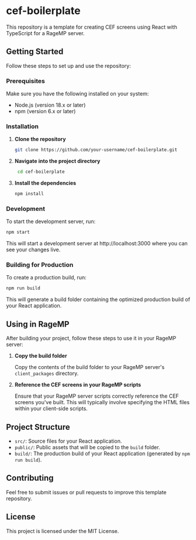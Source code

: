# cef-boilerplate

This repository is a template for creating CEF screens using React with TypeScript for a RageMP server.

## Getting Started

Follow these steps to set up and use the repository:

### Prerequisites
Make sure you have the following installed on your system:

- Node.js (version 18.x or later)
- npm (version 6.x or later)

### Installation
1. **Clone the repository**

   ```bash
   git clone https://github.com/your-username/cef-boilerplate.git
   ```
2. **Navigate into the project directory**

   ```bash
    cd cef-boilerplate
   ```
3. **Install the dependencies**

   ```bash
   npm install
   ```

### Development
To start the development server, run:
```bash
npm start
```

This will start a development server at http://localhost:3000 where you can see your changes live.

### Building for Production
To create a production build, run:

```bash
npm run build
```

This will generate a build folder containing the optimized production build of your React application.

## Using in RageMP
After building your project, follow these steps to use it in your RageMP server:

1. **Copy the build folder**

    Copy the contents of the build folder to your RageMP server's `client_packages` directory.

2. **Reference the CEF screens in your RageMP scripts**

   Ensure that your RageMP server scripts correctly reference the CEF screens you've built. This will typically involve specifying the HTML files within your client-side scripts.

## Project Structure
- `src/`: Source files for your React application.
- `public/`: Public assets that will be copied to the `build` folder.
- `build/`: The production build of your React application (generated by `npm run build`).

## Contributing
Feel free to submit issues or pull requests to improve this template repository.

## License
This project is licensed under the MIT License.
